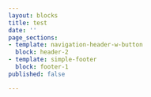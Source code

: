 ```yaml
---
layout: blocks
title: test
date: ''
page_sections:
- template: navigation-header-w-button
  block: header-2
- template: simple-footer
  block: footer-1
published: false

---
```

